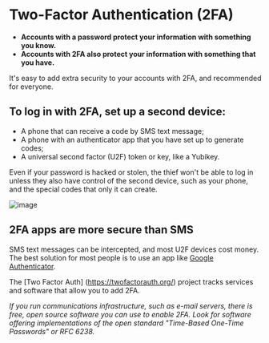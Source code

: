 [Title]: # (2FA)
[Order]: # (2)

# Two-Factor Authentication (2FA)  

*	**Accounts with a password protect your information with something you know.** 
*	**Accounts with 2FA also protect your information with something that you have.**

It's easy to add extra security to your accounts with 2FA, and recommended for everyone.

## To log in with 2FA, set up a second device:  

* A phone that can receive a code by SMS text message; 
* A phone with an authenticator app that you have set up to generate codes; 
* A universal second factor (U2F) token or key, like a Yubikey. 

Even if your password is hacked or stolen, the thief won't be able to log in unless they also have control of the second device, such as your phone, and the special codes that only it can create.

![image](password_adv2.png)

## 2FA apps are more secure than SMS 

SMS text messages can be intercepted, and most U2F devices cost money. The best solution for most people is to use an app like [Google Authenticator](https://play.google.com/store/apps/details?id=com.google.android.apps.authenticator2). 

The [Two Factor Auth] (https://twofactorauth.org/) project tracks services and software that allow you to add 2FA.

*If you run communications infrastructure, such as e-mail servers, there is free, open source software you can use to enable 2FA. Look for software offering implementations of the open standard "Time-Based One-Time Passwords" or RFC 6238.*
